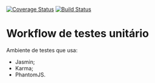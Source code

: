 [![Coverage Status](https://coveralls.io/repos/github/daniloagostinho/unit-test/badge.svg?branch=master)](https://coveralls.io/github/daniloagostinho/unit-test?branch=master) [![Build Status](https://travis-ci.org/daniloagostinho/unit-test.svg?branch=master)](https://travis-ci.org/daniloagostinho/unit-test)


# Workflow de testes unitário

Ambiente de testes que usa:

- Jasmin;
- Karma;
- PhantomJS.
